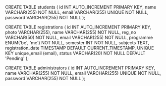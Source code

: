 CREATE TABLE students (
    id INT AUTO_INCREMENT PRIMARY KEY,
    name VARCHAR(255) NOT NULL,
    email VARCHAR(255) UNIQUE NOT NULL,
    password VARCHAR(255) NOT NULL
);

CREATE TABLE registrations (
    id INT AUTO_INCREMENT PRIMARY KEY,
    photo VARCHAR(255),
    name VARCHAR(255) NOT NULL,
    reg_no VARCHAR(50) NOT NULL,
    email VARCHAR(255) NOT NULL,
    programme ENUM('be', 'me') NOT NULL,
    semester INT NOT NULL,
    subjects TEXT,
    registration_date TIMESTAMP DEFAULT CURRENT_TIMESTAMP,
    UNIQUE KEY unique_email (email),
    status VARCHAR(20) NOT NULL DEFAULT 'Pending'
);

CREATE TABLE administrators (
    id INT AUTO_INCREMENT PRIMARY KEY,
    name VARCHAR(255) NOT NULL,
    email VARCHAR(255) UNIQUE NOT NULL,
    password VARCHAR(255) NOT NULL
);
